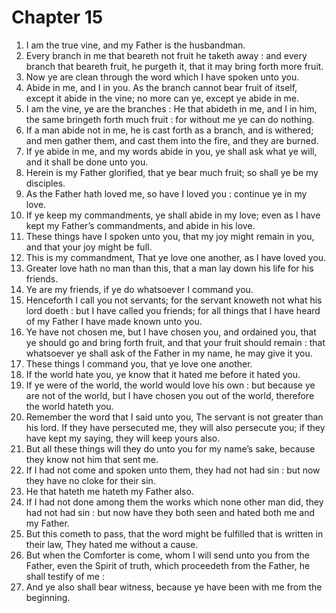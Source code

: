 # Chapter 15

1. I am the true vine, and my Father is the husbandman.
2. Every branch in me that beareth not fruit he taketh away : and every branch that beareth fruit, he purgeth it, that it may bring forth more fruit.
3. Now ye are clean through the word which I have spoken unto you.
4. Abide in me, and I in you. As the branch cannot bear fruit of itself, except it abide in the vine; no more can ye, except ye abide in me.
5. I am the vine, ye are the branches : He that abideth in me, and I in him, the same bringeth forth much fruit : for without me ye can do nothing.
6. If a man abide not in me, he is cast forth as a branch, and is withered; and men gather them, and cast them into the fire, and they are burned.
7. If ye abide in me, and my words abide in you, ye shall ask what ye will, and it shall be done unto you.
8. Herein is my Father glorified, that ye bear much fruit; so shall ye be my disciples.
9. As the Father hath loved me, so have I loved you : continue ye in my love.
10. If ye keep my commandments, ye shall abide in my love; even as I have kept my Father’s commandments, and abide in his love.
11. These things have I spoken unto you, that my joy might remain in you, and that your joy might be full.
12. This is my commandment, That ye love one another, as I have loved you.
13. Greater love hath no man than this, that a man lay down his life for his friends.
14. Ye are my friends, if ye do whatsoever I command you.
15. Henceforth I call you not servants; for the servant knoweth not what his lord doeth : but I have called you friends; for all things that I have heard of my Father I have made known unto you.
16. Ye have not chosen me, but I have chosen you, and ordained you, that ye should go and bring forth fruit, and that your fruit should remain : that whatsoever ye shall ask of the Father in my name, he may give it you.
17. These things I command you, that ye love one another.
18. If the world hate you, ye know that it hated me before it hated you.
19. If ye were of the world, the world would love his own : but because ye are not of the world, but I have chosen you out of the world, therefore the world hateth you.
20. Remember the word that I said unto you, The servant is not greater than his lord. If they have persecuted me, they will also persecute you; if they have kept my saying, they will keep yours also.
21. But all these things will they do unto you for my name’s sake, because they know not him that sent me.
22. If I had not come and spoken unto them, they had not had sin : but now they have no cloke for their sin.
23. He that hateth me hateth my Father also.
24. If I had not done among them the works which none other man did, they had not had sin : but now have they both seen and hated both me and my Father.
25. But this cometh to pass, that the word might be fulfilled that is written in their law, They hated me without a cause.
26. But when the Comforter is come, whom I will send unto you from the Father, even the Spirit of truth, which proceedeth from the Father, he shall testify of me :
27. And ye also shall bear witness, because ye have been with me from the beginning.

